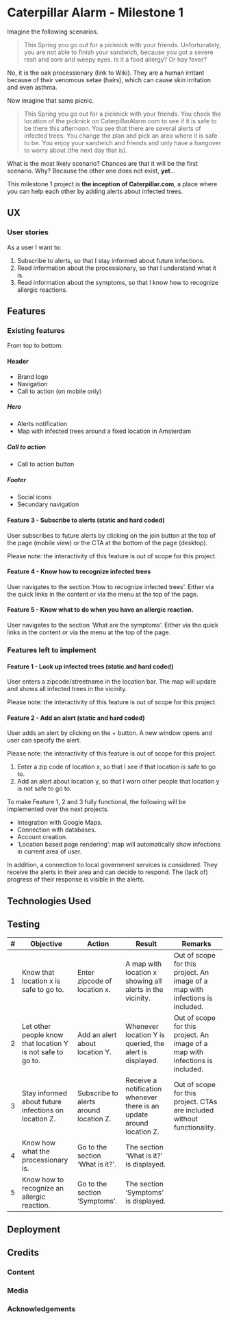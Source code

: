 # Caterpillar Alarm - Milestone 1
Imagine the following scenarios.

> This Spring you go out for a picknick with your friends. Unfortunately, you are not able to finish your sandwich, because you got a severe rash and sore and weepy eyes. Is it a food allergy? Or hay fever? 

No, it is the oak processionary (link to Wiki). They are a human irritant because of their venomous setae (hairs), which can cause skin irritation and even asthma.

Now imagine that same picnic.

> This Spring you go out for a picknick with your friends. You check the location of the picknick on CaterpillarAlarm.com to see if it is safe to be there this afternoon. You see that there are several alerts of infected trees. You change the plan and pick an area where it is safe to be. You enjoy your sandwich and friends and only have a hangover to worry about (the next day that is).

What is the most likely scenario? Chances are that it will be the first scenario. Why? Because the other one does not exist, **yet**…

This milestone 1 project is **the inception of Caterpillar.com**, a place where you can help each other by adding alerts about infected trees.

## UX
### User stories
As a user I want to:

1. Subscribe to alerts, so that I stay informed about future infections.
2. Read information about the processionary, so that I understand what it is.
3. Read information about the symptoms, so that I know how to recognize allergic reactions.

## Features
### Existing features
From top to bottom:
#### Header
- Brand logo
- Navigation
- Call to action (on mobile only)

##### Hero
- Alerts notification
- Map with infected trees around a fixed location in Amsterdam

##### Call to action
- Call to action button

##### Footer
- Social icons
- Secundary navigation

#### Feature 3 - Subscribe to alerts (static and hard coded)
User subscribes to future alerts by clicking on the join button at the top of the page (mobile view) or the CTA at the bottom of the page (desktop).

Please note: the interactivity of this feature is out of scope for this project.

#### Feature 4 - Know how to recognize infected trees
User navigates to the section ‘How to recognize infected trees’. Either via the quick links in the content or via the menu at the top of the page.

#### Feature 5 - Know what to do when you have an allergic reaction.
User navigates to the section ‘What are the symptoms’. Either via the quick links in the content or via the menu at the top of the page.

### Features left to implement

#### Feature 1 - Look up infected trees (static and hard coded)
User enters a zipcode/streetname in the location bar. The map will update and shows all infected trees in the vicinity.

Please note: the interactivity of this feature is out of scope for this project.

#### Feature 2 - Add an alert (static and hard coded)
User adds an alert by clicking on the + button. A new window opens and user can specify the alert.

Please note: the interactivity of this feature is out of scope for this project.
1. Enter a zip code of location x, so that I see if that location is safe to go to.
2. Add an alert about location y, so that I warn other people that location y is not safe to go to.

To make Feature 1, 2 and 3 fully functional, the following will be implemented over the next projects.

* Integration with Google Maps.
* Connection with databases.
* Account creation.
* ‘Location based page rendering’: map will automatically show infections in current area of user.

In addition, a connection to local government services is considered. They receive the alerts in their area and can decide to respond. The (lack of) progress of their response is visible in the alerts.

## Technologies Used


## Testing
|# | Objective        | Action         | Result  | Remarks
|------| --------------- |---------------| -------------| --------
|1|Know that location x is safe to go to.|Enter zipcode of location x.|A map with location x showing all alerts in the vicinity.|Out of scope for this project. An image of a map with infections is included.
|2|Let other people know that location Y is not safe to go to.|Add an alert about location Y.|Whenever location Y is queried, the alert is displayed.|Out of scope for this project. An image of a map with infections is included.
|3|Stay informed about future infections on location Z.|Subscribe to alerts around location Z.|Receive a notification whenever there is an update around location Z.|Out of scope for this project. CTAs are included without functionality.
|4|Know how what the processionary is.|Go to the section ‘What is it?’.|The section ‘What is it?’ is displayed.
|5|Know how to recognize an allergic reaction.|Go to the section ‘Symptoms’.|The section ‘Symptoms’ is displayed.

## Deployment

## Credits
### Content
### Media
### Acknowledgements
